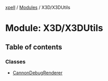 [xpell](../README.md) / [Modules](../modules.md) / X3D/X3DUtils

# Module: X3D/X3DUtils

## Table of contents

### Classes

- [CannonDebugRenderer](../classes/X3D_X3DUtils.CannonDebugRenderer.md)
